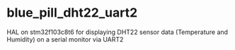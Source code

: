 # blue_pill_dht22_uart2
HAL on stm32f103c8t6 for displaying DHT22 sensor data (Temperature and Humidity) on a serial monitor via UART2
